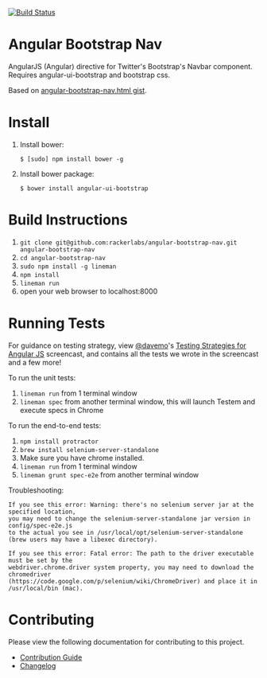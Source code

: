 [![Build Status](https://travis-ci.org/rackerlabs/angular-bootstrap-nav.svg)](https://travis-ci.org/rackerlabs/angular-bootstrap-nav)

# Angular Bootstrap Nav

AngularJS (Angular) directive for Twitter's Bootstrap's Navbar component. Requires angular-ui-bootstrap and bootstrap css.

Based on [angular-bootstrap-nav.html gist](https://gist.github.com/fpv83/8704263).

# Install

1. Install bower:

    ```shell
    $ [sudo] npm install bower -g
    ```

2. Install bower package:

    ```shell
    $ bower install angular-ui-bootstrap
    ```

# Build Instructions

1. `git clone git@github.com:rackerlabs/angular-bootstrap-nav.git angular-bootstrap-nav`
2. `cd angular-bootstrap-nav`
3. `sudo npm install -g lineman`
4. `npm install`
5. `lineman run`
6. open your web browser to localhost:8000

# Running Tests

For guidance on testing strategy, view [@davemo](http://www.github.com/davemo)'s [Testing Strategies for Angular JS](http://www.youtube.com/watch?v=UYVcY9EJcRs) screencast, and contains all the tests we wrote in the screencast and a few more!

To run the unit tests:

1. `lineman run` from 1 terminal window
2. `lineman spec` from another terminal window, this will launch Testem and execute specs in Chrome

To run the end-to-end tests:

1. `npm install protractor`
2. `brew install selenium-server-standalone`
3. Make sure you have chrome installed.
4. `lineman run` from 1 terminal window
5. `lineman grunt spec-e2e` from another terminal window

  Troubleshooting:

    If you see this error: Warning: there's no selenium server jar at the specified location,
    you may need to change the selenium-server-standalone jar version in config/spec-e2e.js
    to the actual you see in /usr/local/opt/selenium-server-standalone (brew users may have a libexec directory).

    If you see this error: Fatal error: The path to the driver executable must be set by the
    webdriver.chrome.driver system property, you may need to download the chromedriver
    (https://code.google.com/p/selenium/wiki/ChromeDriver) and place it in /usr/local/bin (mac).

# Contributing

Please view the following documentation for contributing to this project.

 - [Contribution Guide](./CONTRIBUTING.md)
 - [Changelog](./CHANGELOG.md)